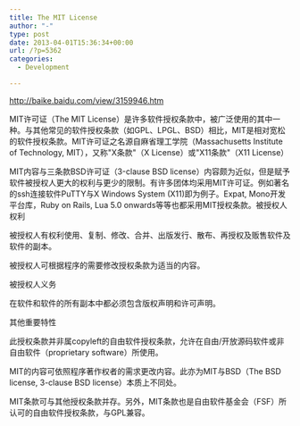 ```yaml
---
title: The MIT License
author: "-"
type: post
date: 2013-04-01T15:36:34+00:00
url: /?p=5362
categories:
  - Development

---
```

http://baike.baidu.com/view/3159946.htm
  
MIT许可证（The MIT License）是许多软件授权条款中，被广泛使用的其中一种。与其他常见的软件授权条款（如GPL、LPGL、BSD）相比，MIT是相对宽松的软件授权条款。MIT许可证之名源自麻省理工学院（Massachusetts Institute of Technology, MIT），又称"X条款"（X License）或"X11条款"（X11 License）
  
MIT内容与三条款BSD许可证（3-clause BSD license）内容颇为近似，但是赋予软件被授权人更大的权利与更少的限制。有许多团体均采用MIT许可证。例如著名的ssh连接软件PuTTY与X Windows System (X11)即为例子。Expat, Mono开发平台库，Ruby on Rails, Lua 5.0 onwards等等也都采用MIT授权条款。被授权人权利
  
被授权人有权利使用、复制、修改、合并、出版发行、散布、再授权及贩售软件及软件的副本。
  
被授权人可根据程序的需要修改授权条款为适当的内容。
  
被授权人义务
  
在软件和软件的所有副本中都必须包含版权声明和许可声明。
  
其他重要特性
  
此授权条款并非属copyleft的自由软件授权条款，允许在自由/开放源码软件或非自由软件（proprietary software）所使用。
  
MIT的内容可依照程序著作权者的需求更改内容。此亦为MIT与BSD（The BSD license, 3-clause BSD license）本质上不同处。
  
MIT条款可与其他授权条款并存。另外，MIT条款也是自由软件基金会（FSF）所认可的自由软件授权条款，与GPL兼容。